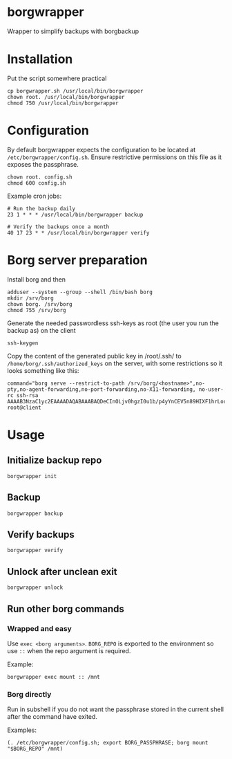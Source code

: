 # borgwrapper
Wrapper to simplify backups with borgbackup

# Installation
Put the script somewhere practical

    cp borgwrapper.sh /usr/local/bin/borgwrapper
    chown root. /usr/local/bin/borgwrapper
    chmod 750 /usr/local/bin/borgwrapper

# Configuration
By default borgwrapper expects the configuration to be located at `/etc/borgwrapper/config.sh`.
Ensure restrictive permissions on this file as it exposes the passphrase.

    chown root. config.sh
    chmod 600 config.sh

Example cron jobs:

    # Run the backup daily
    23 1 * * * /usr/local/bin/borgwrapper backup

    # Verify the backups once a month
    40 17 23 * * /usr/local/bin/borgwrapper verify

# Borg server preparation
Install borg and then

    adduser --system --group --shell /bin/bash borg
    mkdir /srv/borg
    chown borg. /srv/borg
    chmod 755 /srv/borg
Generate the needed passwordless ssh-keys as root (the user you run the backup as) on the client

    ssh-keygen
Copy the content of the generated public key in /root/.ssh/ to `/home/borg/.ssh/authorized_keys` on the server, with
some restrictions so it looks something like this:

    command="borg serve --restrict-to-path /srv/borg/<hostname>",no-pty,no-agent-forwarding,no-port-forwarding,no-X11-forwarding, no-user-rc ssh-rsa AAAAB3NzaC1yc2EAAAADAQABAAABAQDeCInOLjv0hgzI0u1b/p4yYnCEV5n89HIXF1hrLor+ZQ7lSUii21tpn47Aw8RJJAjfDCwCdQ27MXjpzNelBf4KrlAiN1K3FcnGGIiE3XFNoj4LW7oAjzjFgOKC/ea/hXaCI6E8M/Pn5+MhdNN1ZsWNm/9Zp0+jza+l74DQgOE33XhSBjckUchqtBci7BqoCejy2lVvboFA231mSEpPValcKmG2qaNphAkCgAPjtDOx3V6DGQ8e7jfA2McQYxfju6HlpWPUx/li6VJhRa5huczfJ3J/sdfu123s/lgTW4rG5QNng1vt1FOIZ/TkaEsPt2wzD2Qxdwo70qVts3hrd+r root@client

# Usage
## Initialize backup repo

    borgwrapper init
## Backup

    borgwrapper backup
## Verify backups

    borgwrapper verify
## Unlock after unclean exit

    borgwrapper unlock
## Run other borg commands
### Wrapped and easy
Use `exec <borg arguments>`. `BORG_REPO` is exported to the environment so use `::` when the repo
argument is required.

Example:

    borgwrapper exec mount :: /mnt
### Borg directly
Run in subshell if you do not want the passphrase stored in the current shell after the command have exited.

Examples:

    (. /etc/borgwrapper/config.sh; export BORG_PASSPHRASE; borg mount "$BORG_REPO" /mnt)
